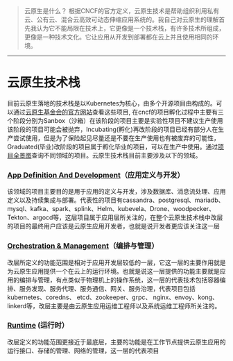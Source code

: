 > 云原生是什么？
> 根据CNCF的官方定义，云原生技术是帮助组织利用私有云、公有云、混合云高效可动态伸缩应用系统的。我自己对云原生的理解首先我认为它不能局限在技术上，它更像是一个技术栈，有许多技术所组成，更像是一种技术文化。它让应用从开发到部署都在云上并且使用相同的环境。
----
# 云原生技术栈
目前云原生落地的技术栈是以Kubernetes为核心，由多个开源项目由构成的。可以通过[云原生基金会的官方网站](https://www.cncf.io/)查看这些项目,  在cncf的项目孵化过程中主要有三个阶段分别为Sanbox（沙箱）在该阶段的项目主要是实验性项目不建议生产使用该阶段的项目可能会被抛弃，Incubating(孵化)再改阶段的项目已经有部分人在生产尝试使用，但是为了保险起见尽量还是不要在生产使用也有被废弃的可能性，Graduated(毕业)改阶段的项目属于孵化毕业的项目，可以在生产中使用。通过[项目全景图](https://landscape.cncf.io/)查询不同领域的项目。云原生技术栈目前主要涉及以下的领域。
### [App Definition And Development](https://landscape.cncf.io/guide#app-definition-and-development)（应用定义与开发）
该领域的项目主要目的是用于应用的定义与开发，涉及数据库、消息流处理、应用定义以及持续集成与部署。代表性的项目有cassandra、postgresql、mariadb、mysql、kafka、spark、splink、Helm、kubevela、Drone、woodpecker、Tekton、argocd等，这层项目属于应用层所关注的，在整个云原生技术栈中改层的项目的最终用户应该是云原生应用开发者，也就是说开发者更应该关注这一层
### [Orchestration & Management](https://landscape.cncf.io/guide#orchestration-management)（编排与管理）
 改层所定义的功能范围是相对于应用开发层较低的一层，它这一层的主要作用就是为云原生应用提供一个在云上的运行环境。也就是说这一层提供的功能主要就是应用的编排与管理，有点类似于物理机上的操作系统，这一层的代表技术包括容器编排、服务发现、服务代理、服务通信、网关、服务治理，代表项目包括kubernetes、coredns、 etcd、zookeeper、grpc、 nginx、envoy、kong、linkerd等，改层主要是由云原生应用运维工程师以及系统运维工程师所关注的。
 ### [Runtime](https://landscape.cncf.io/guide#runtime) (运行时）
 改层定义的功能范围更接近于最底层，主要的功能是在工作节点提供云原生应用的运行接口、存储的管理、网络的管理，这一层的代表项目
<!--stackedit_data:
eyJoaXN0b3J5IjpbOTkxMzM0MjQ0LDEzODQxODUzMTcsLTIwMD
g0NTMwOTAsLTk1Mjc2NDYxNCwtODc4NTYxMTk0LC0xMzI5MDg4
NDYzXX0=
-->